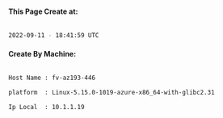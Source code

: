 
   
#### This Page Create at:

```bash

2022-09-11 - 18:41:59 UTC

```

#### Create By Machine:

```bash

Host Name : fv-az193-446

platform  : Linux-5.15.0-1019-azure-x86_64-with-glibc2.31

Ip Local  : 10.1.1.19

```

